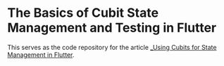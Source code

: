 # The Basics of Cubit State Management and Testing in Flutter

This serves as the code repository for the article [_Using Cubits for State Management in Flutter](https://neilruaro.hashnode.dev/using-cubit-for-managing-states-in-flutter).
